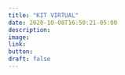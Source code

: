 ```yaml
---
title: "KIT VIRTUAL"
date: 2020-10-08T16:50:21-05:00
description:
image: 
link:
button: 
draft: false
---
```



